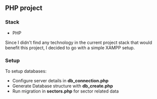 ## PHP project 

### Stack
- PHP  

Since I didn't find any technology in the current project stack that would benefit this project, I decided to go with a simple XAMPP setup.

### Setup

To setup databases:
- Configure server details in **db_connection.php**
- Generate Database structure with **db_create.php**
- Run migration in **sectors.php** for sector related data
